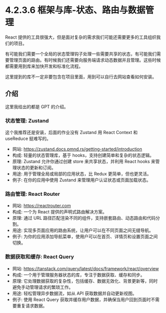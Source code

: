 # 4.2.3.6 框架与库-状态、路由与数据管理

React 提供的工具很强大，但是面对复杂的需求我们可能还需要更多的工具组织我们的项目。

有可能我们需要一个全局的状态管理钩子处理一些需要共享的状态，有可能我们需要管理页面的路由。有时候我们还需要向服务端请求动态数据并且管理。这些时候都需要用到库来加快开发和标准化流程。

这里提到的库不一定非要包含在项目里面，用到可以自行去网站查看如何安装。

## 介绍

这里我给出的都是 GPT 的介绍。

### 状态管理: Zustand

这个我推荐还是安装，后面的作业没有 Zustand 用 React Context 和 useReduce 挺难写的。

- 网站: <https://zustand.docs.pmnd.rs/getting-started/introduction>
- 构成: 轻量的状态管理库，基于 hooks，支持创建简单和复杂的状态逻辑。
- 原理: Zustand 允许你通过创建 store 来共享状态，并利用 React hooks 来管理状态的更新和订阅。
- 用途: 用于管理全局或局部的应用状态，比 Redux 更简单，但也更灵活。
- 例子: 在你的应用中使用 Zustand 来管理用户认证状态或页面加载状态。

### 路由管理: React Router

- 网站: <https://reactrouter.com>
- 构成: 一个为 React 提供的声明式路由解决方案。
- 原理: 通过 URL 路径匹配渲染不同的组件，支持嵌套路由、动态路由和代码分割。
- 用途: 实现多页面应用的路由系统，让用户可以在不同页面之间无缝导航。
- 例子: 为你的应用添加导航菜单，使用户可以在首页、详情页和设置页面之间切换。

### 数据获取和缓存: React Query

- 网站: <https://tanstack.com/query/latest/docs/framework/react/overview>
- 构成: 一个用于管理服务器状态的库，专注于数据获取、缓存和同步。
- 原理: 它处理数据获取的复杂性，包括缓存、数据无效化、背景更新等，同时避免手动管理请求的繁琐工作。
- 用途: 轻松管理异步数据流，如从 API 获取数据并自动更新视图。
- 例子: 使用 React Query 获取并缓存用户数据，并确保当用户回到页面时不需要重复请求数据。
